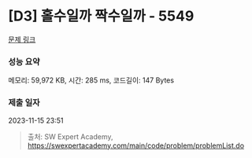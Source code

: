 # [D3] 홀수일까 짝수일까 - 5549 

[문제 링크](https://swexpertacademy.com/main/code/problem/problemDetail.do?contestProbId=AWWxpEDaAVoDFAW4) 

### 성능 요약

메모리: 59,972 KB, 시간: 285 ms, 코드길이: 147 Bytes

### 제출 일자

2023-11-15 23:51



> 출처: SW Expert Academy, https://swexpertacademy.com/main/code/problem/problemList.do